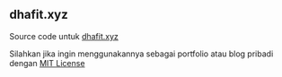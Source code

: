## dhafit.xyz

Source code untuk [dhafit.xyz](https://dhafit.xyz/)

Silahkan jika ingin menggunakannya sebagai portfolio atau blog pribadi dengan [MIT License](LICENSE)
